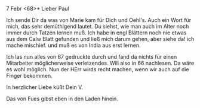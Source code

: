  7 Febr <68>*
Lieber Paul

Ich sende Dir da was von Marie kam für Dich und Oehl's. Auch ein Wort für mich, das sehr demüthigend lautet. Du siehst, wie man auch im Alter noch immer durch Tatzen lernen muß. Ich habe in engl Blättern noch nie etwas aus dem Calw Blatt gefunden und ließ mich darum gehen, aber siehe da! ich mache mischief. und muß es von India aus erst lernen.

Ich las nun alles von 67 gedruckte durch und fand da nichts für einen Mitarbeiter möglicherweise verletzendes. Will also in 66 nachlesen. Da wäre es wohl möglich. Nun der HErr wirds recht machen, wenn wir auch auf die Finger bekommen.

 In herzlicher Liebe
 küßt Dein
 V.

Das von Fues gibst eben in den Laden hinein.
